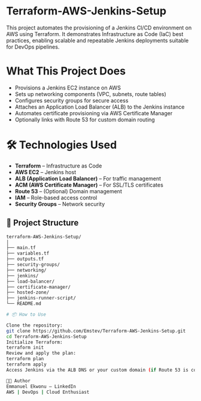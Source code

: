 # Terraform-AWS-Jenkins-Setup
This project automates the provisioning of a Jenkins CI/CD environment on AWS using Terraform. It demonstrates Infrastructure as Code (IaC) best practices, enabling scalable and repeatable Jenkins deployments suitable for DevOps pipelines.

# What This Project Does

- Provisions a Jenkins EC2 instance on AWS
- Sets up networking components (VPC, subnets, route tables)
- Configures security groups for secure access
- Attaches an Application Load Balancer (ALB) to the Jenkins instance
- Automates certificate provisioning via AWS Certificate Manager
- Optionally links with Route 53 for custom domain routing

# 🛠️ Technologies Used

- **Terraform** – Infrastructure as Code
- **AWS EC2** – Jenkins host
- **ALB (Application Load Balancer)** – For traffic management
- **ACM (AWS Certificate Manager)** – For SSL/TLS certificates
- **Route 53** – (Optional) Domain management
- **IAM** – Role-based access control
- **Security Groups** – Network security

## 📁 Project Structure

```bash
terraform-AWS-Jenkins-Setup/
│
├── main.tf
├── variables.tf
├── outputs.tf
├── security-groups/
├── networking/
├── jenkins/
├── load-balancer/
├── certificate-manager/
├── hosted-zone/
├── jenkins-runner-script/
└── README.md

# 📦 How to Use

Clone the repository:
git clone https://github.com/Emstev/Terraform-AWS-Jenkins-Setup.git
cd Terraform-AWS-Jenkins-Setup
Initialize Terraform:
terraform init
Review and apply the plan:
terraform plan
terraform apply
Access Jenkins via the ALB DNS or your custom domain (if Route 53 is configured).

👨‍💻 Author
Emmanuel Ekwonu – LinkedIn
AWS | DevOps | Cloud Enthusiast
